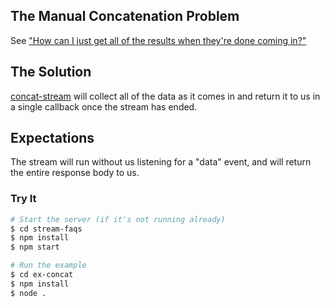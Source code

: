 ## The Manual Concatenation Problem

See ["How can I just get all of the results when they're done coming in?"](https://github.com/stephenplusplus/stream-faqs#concat)

## The Solution

[concat-stream](https://github.com/maxogden/concat-stream) will collect all of the data as it comes in and return it to us in a single callback once the stream has ended.

## Expectations

The stream will run without us listening for a "data" event, and will return the entire response body to us.

### Try It

```sh
# Start the server (if it's not running already)
$ cd stream-faqs
$ npm install
$ npm start

# Run the example
$ cd ex-concat
$ npm install
$ node .
```
